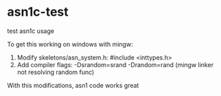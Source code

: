 # asn1c-test
test asn1c usage 

To get this working on windows with mingw:
1. Modify skeletons/asn_system.h:
  #include <inttypes.h>
2. Add compiler flags:
  -Dsrandom=srand -Drandom=rand (mingw linker not resolving random func)
  
 With this modifications, asn1 code works great

